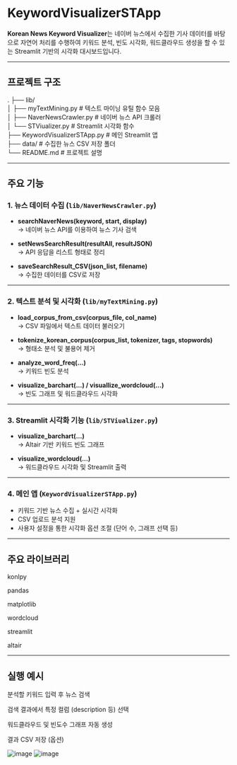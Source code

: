 # KeywordVisualizerSTApp

**Korean News Keyword Visualizer**는 네이버 뉴스에서 수집한 기사 데이터를 바탕으로 자연어 처리를 수행하여 키워드 분석, 빈도 시각화, 워드클라우드 생성을 할 수 있는 Streamlit 기반의 시각화 대시보드입니다.

---

## 프로젝트 구조

.
├── lib/  
│   ├── myTextMining.py         # 텍스트 마이닝 유틸 함수 모음  
│   ├── NaverNewsCrawler.py     # 네이버 뉴스 API 크롤러  
│   └── STViualizer.py          # Streamlit 시각화 함수  
├── KeywordVisualizerSTApp.py   # 메인 Streamlit 앱  
├── data/                       # 수집한 뉴스 CSV 저장 폴더  
└── README.md                   # 프로젝트 설명  

---

## 주요 기능

### 1. 뉴스 데이터 수집 (`lib/NaverNewsCrawler.py`)

- **searchNaverNews(keyword, start, display)**  
  → 네이버 뉴스 API를 이용하여 뉴스 기사 검색

- **setNewsSearchResult(resultAll, resultJSON)**  
  → API 응답을 리스트 형태로 정리

- **saveSearchResult_CSV(json_list, filename)**  
  → 수집한 데이터를 CSV로 저장

---

### 2. 텍스트 분석 및 시각화 (`lib/myTextMining.py`)

- **load_corpus_from_csv(corpus_file, col_name)**  
  → CSV 파일에서 텍스트 데이터 불러오기

- **tokenize_korean_corpus(corpus_list, tokenizer, tags, stopwords)**  
  → 형태소 분석 및 불용어 제거

- **analyze_word_freq(...)**  
  → 키워드 빈도 분석

- **visualize_barchart(...) / visuallize_wordcloud(...)**  
  → 빈도 그래프 및 워드클라우드 시각화

---

### 3. Streamlit 시각화 기능 (`lib/STViualizer.py`)

- **visualize_barchart(...)**  
  → Altair 기반 키워드 빈도 그래프

- **visualize_wordcloud(...)**  
  → 워드클라우드 시각화 및 Streamlit 출력

---

### 4. 메인 앱 (`KeywordVisualizerSTApp.py`)

- 키워드 기반 뉴스 수집 + 실시간 시각화
- CSV 업로드 분석 지원
- 사용자 설정을 통한 시각화 옵션 조절 (단어 수, 그래프 선택 등)

---

## 주요 라이브러리

konlpy

pandas

matplotlib

wordcloud

streamlit

altair

---

## 실행 예시

분석할 키워드 입력 후 뉴스 검색

검색 결과에서 특정 컬럼 (description 등) 선택

워드클라우드 및 빈도수 그래프 자동 생성

결과 CSV 저장 (옵션)

![image](https://github.com/user-attachments/assets/7f76e8ca-f000-4735-b371-4352d2c96947)
![image](https://github.com/user-attachments/assets/7bc3c511-22a7-4b06-accc-25292dd0b290)
